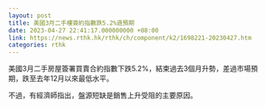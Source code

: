 ```yaml
---
layout: post
title: 美國3月二手樓簽約指數跌5.2%遜預期
date: 2023-04-27 22:41:17.000000000 +08:00
link: https://news.rthk.hk/rthk/ch/component/k2/1698221-20230427.htm
categories: rthk
---
```


美國3月二手房屋簽署買賣合約指數下跌5.2%，結束過去3個月升勢，差過市場預期，跌至去年12月以來最低水平。

不過，有經濟師指出，盤源短缺是銷售上升受阻的主要原因。
